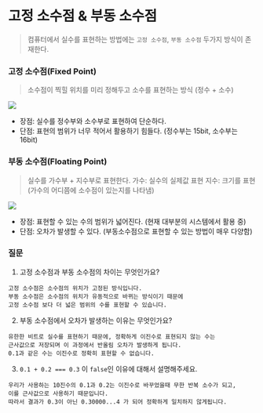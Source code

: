 # 고정 소수점 & 부동 소수점

> 컴퓨터에서 실수를 표현하는 방법에는 `고정 소수점`, `부동 소수점` 두가지 방식이 존재한다.

### 고정 소수점(Fixed Point)

> 소수점이 찍힐 위치를 미리 정해두고 소수를 표현하는 방식 (정수 + 소수)

<img src='https://tcpschool.com/lectures/img_c_fixed_point.png'>

- 장점: 실수를 정수부와 소수부로 표현하여 단순하다.
- 단점: 표현의 범위가 너무 적어서 활용하기 힘들다. (정수부는 15bit, 소수부는 16bit)

### 부동 소수점(Floating Point)

> 실수를 가수부 + 지수부로 표현한다.
> 가수: 실수의 실제값 표현
> 지수: 크기를 표현 (가수의 어디쯤에 소수점이 있는지를 나타냄)

<img src='https://tcpschool.com/lectures/img_c_floating_point_32.png'>

- 장점: 표현할 수 있는 수의 범위가 넓어진다. (현재 대부분의 시스템에서 활용 중)
- 단점: 오차가 발생할 수 있다. (부동소수점으로 표현할 수 있는 방법이 매우 다양함)

### 질문

1. 고정 소수점과 부동 소수점의 차이는 무엇인가요?

```ABAP
고정 소수점은 소수점의 위치가 고정된 방식입니다.
부동 소수점은 소수점의 위치가 유동적으로 바뀌는 방식이기 때문에
고정 소수점 보다 더 넓은 범위의 수를 표현할 수 있습니다.
```

2. 부동 소수점에서 오차가 발생하는 이유는 무엇인가요?

```ABAP
유한한 비트로 실수를 표현하기 때문에, 정확하게 이진수로 표현되지 않는 수는
근사값으로 저장되며 이 과정에서 반올림 오차가 발생하게 됩니다.
0.1과 같은 수는 이진수로 정확히 표현할 수 없습니다.
```

3. `0.1 + 0.2 === 0.3` 이 `false`인 이유에 대해서 설명해주세요.

```ABAP
우리가 사용하는 10진수의 0.1과 0.2는 이진수로 바꾸었을때 무한 반복 소수가 되고,
이를 근사값으로 사용하기 때문입니다.
따라서 결과가 0.3이 아닌 0.30000...4 가 되어 정확하게 일치하지 않게됩니다.
```
